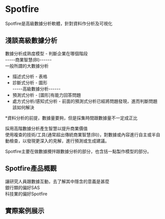 # Spotfire  
Spotfire是高級數據分析軟體，針對資料作分析及可視化  

## 淺談高級數據分析  
數據分析成熟度模型 - 判斷企業在哪個階段  
-----商業智慧(BI)------  
一般所謂的大數據分析  
* 描述式分析 - 表格  
* 診斷式分析 - 圖形  
-----高級數據分析------  
* 預測式分析 - [圖形]有能力回答問題  
* 處方式分析/感知式分析 - 前面的預測式分析已經將問題發現，進而判斷問題該如何解決  

*資料分析的前提，數據量要夠，但是採集時間跟數據量不一定成正比  

採用高階數據分析產生智慧以提升商業價值  
使用複查的技術/工具(通常超出傳統商業智慧(BI))，對數據或內容進行自主或半自動檢查，以發現更深入的見解，進行預測或生成建議。  

Spotfire主要在做數據攪拌跟數據分析的部分，也含括一點製作模型的部分。  

## Spotfire產品概觀
讓研究人員跟數據互動，去了解其中隱含的意義是甚麼  
銀行類的偏好SAS  
科技業的偏好Spotfire  



## 實際案例展示
